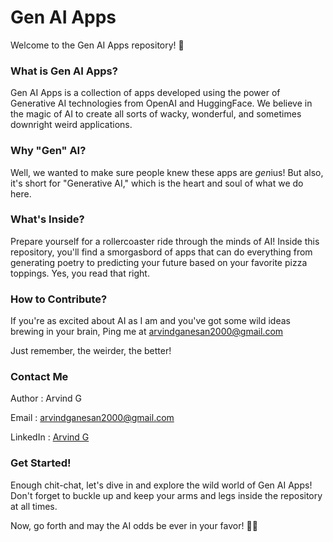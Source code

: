 # Gen AI Apps

Welcome to the Gen AI Apps repository! 🚀

### What is Gen AI Apps?

Gen AI Apps is a collection of apps developed using the power of Generative AI technologies from OpenAI and HuggingFace. We believe in the magic of AI to create all sorts of wacky, wonderful, and sometimes downright weird applications.

### Why "Gen" AI?

Well, we wanted to make sure people knew these apps are *gen*ius! But also, it's short for "Generative AI," which is the heart and soul of what we do here.

### What's Inside?

Prepare yourself for a rollercoaster ride through the minds of AI! Inside this repository, you'll find a smorgasbord of apps that can do everything from generating poetry to predicting your future based on your favorite pizza toppings. Yes, you read that right.

### How to Contribute?

If you're as excited about AI as I am and you've got some wild ideas brewing in your brain, Ping me at arvindganesan2000@gmail.com

Just remember, the weirder, the better!

### Contact Me

Author : Arvind G

Email : arvindganesan2000@gmail.com

LinkedIn : [Arvind G](https://www.linkedin.com/in/arvind-g-5280ab19a/)

### Get Started!

Enough chit-chat, let's dive in and explore the wild world of Gen AI Apps! Don't forget to buckle up and keep your arms and legs inside the repository at all times.

Now, go forth and may the AI odds be ever in your favor! 🤖✨
